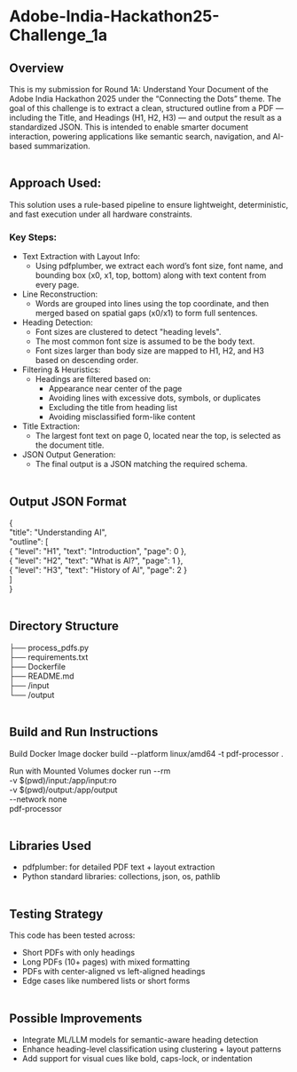 # Adobe-India-Hackathon25-Challenge_1a

## Overview
This is my submission for Round 1A: Understand Your Document of the Adobe India Hackathon 2025 under the “Connecting the Dots” theme.
The goal of this challenge is to extract a clean, structured outline from a PDF — including the Title, and Headings (H1, H2, H3) — and output the result as a standardized JSON. This is intended to enable smarter document interaction, powering applications like semantic search, navigation, and AI-based summarization.
<br><br>

## Approach Used:
This solution uses a rule-based pipeline to ensure lightweight, deterministic, and fast execution under all hardware constraints.
### Key Steps:
- Text Extraction with Layout Info:
    - Using pdfplumber, we extract each word’s font size, font name, and bounding box (x0, x1, top, bottom) along with text content from every page.
- Line Reconstruction:
    - Words are grouped into lines using the top coordinate, and then merged based on spatial gaps (x0/x1) to form full sentences.
- Heading Detection:
    - Font sizes are clustered to detect "heading levels".
    - The most common font size is assumed to be the body text.
    - Font sizes larger than body size are mapped to H1, H2, and H3 based on descending order.
- Filtering & Heuristics:
    - Headings are filtered based on:
      - Appearance near center of the page
      - Avoiding lines with excessive dots, symbols, or duplicates
      - Excluding the title from heading list
      - Avoiding misclassified form-like content
- Title Extraction:
    - The largest font text on page 0, located near the top, is selected as the document title.
- JSON Output Generation:
    - The final output is a JSON matching the required schema.
<br><br>

## Output JSON Format
{<br>
  "title": "Understanding AI",<br>
  "outline": [<br>
    { "level": "H1", "text": "Introduction", "page": 0 },<br>
    { "level": "H2", "text": "What is AI?", "page": 1 },<br>
    { "level": "H3", "text": "History of AI", "page": 2 }<br>
  ]<br>
}
<br><br>

## Directory Structure
├── process_pdfs.py  
├── requirements.txt  <br>
├── Dockerfile            <br>
├── README.md             <br>
├── /input                <br>
└── /output               <br>
<br>

## Build and Run Instructions
Build Docker Image
docker build --platform linux/amd64 -t pdf-processor .

Run with Mounted Volumes
docker run --rm \
  -v $(pwd)/input:/app/input:ro \
  -v $(pwd)/output:/app/output \
  --network none \
  pdf-processor
<br><br>

## Libraries Used
- pdfplumber: for detailed PDF text + layout extraction
- Python standard libraries: collections, json, os, pathlib
<br><br>

## Testing Strategy
This code has been tested across:
- Short PDFs with only headings
- Long PDFs (10+ pages) with mixed formatting
- PDFs with center-aligned vs left-aligned headings
- Edge cases like numbered lists or short forms
<br><br>

## Possible Improvements
- Integrate ML/LLM models for semantic-aware heading detection
- Enhance heading-level classification using clustering + layout patterns
- Add support for visual cues like bold, caps-lock, or indentation
